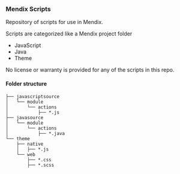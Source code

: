 ### Mendix Scripts

Repository of scripts for use in Mendix.

Scripts are categorized like a Mendix project folder
* JavaScript
* Java
* Theme

No license or warranty is provided for any of the scripts in this repo.

#### Folder structure

```
├── javascriptsource
│   └── module
│       └── actions
│           ├── *.js
├── javasource
│   └── module
│       └── actions
│           ├── *.java
└── theme
    ├── native
    │   ├── *.js
    └── web
        ├── *.css
        ├── *.scss
```